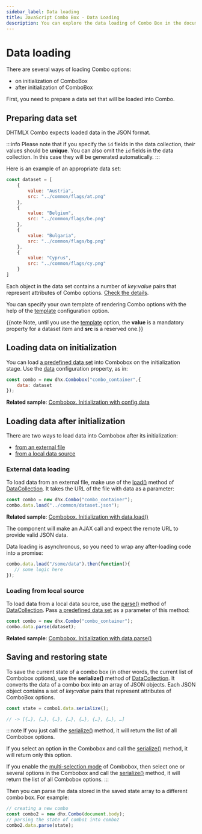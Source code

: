 ```yaml
---
sidebar_label: Data loading 
title: JavaScript Combo Box - Data Loading 
description: You can explore the data loading of Combo Box in the documentation of the DHTMLX JavaScript UI library. Browse developer guides and API reference, try out code examples and live demos, and download a free 30-day evaluation version of DHTMLX Suite.
---
```


# Data loading

There are several ways of loading Combo options:

- on initialization of ComboBox
- after initialization of ComboBox

First, you need to prepare a data set that will be loaded into Combo.

## Preparing data set

DHTMLX Combo expects loaded data in the JSON format. 

:::info
Please note that if you specify the `id` fields in the data collection, their values should be **unique**. You can also omit the `id` fields in the data collection. In this case they will be generated automatically.
:::

Here is an example of an appropriate data set:

~~~js
const dataset = [
    {
        value: "Austria",
        src: "../common/flags/at.png"
    },
    {
        value: "Belgium",
        src: "../common/flags/be.png"
    },
    {
        value: "Bulgaria",
        src: "../common/flags/bg.png"
    },
    {
        value: "Cyprus",
        src: "../common/flags/cy.png"
    }
]
~~~

Each object in the data set contains a number of *key:value* pairs that represent attributes of Combo options. [Check the details](combobox/api/combobox_data_config.md).

You can specify your own template of rendering Combo options with the help of the [template](combobox/api/combobox_template_config.md) configuration option.

{{note Note, until you use the [template](combobox/api/combobox_template_config.md) option, the **value** is a mandatory property for a dataset item and **src** is a reserved one.}}

## Loading data on initialization

You can load [a predefined data set](#preparing-data-set) into Combobox on the initialization stage. Use the [data](combobox/api/combobox_data_config.md) configuration property, as in:

~~~js
const combo = new dhx.Combobox("combo_container",{
    data: dataset
});
~~~

**Related sample**: [Combobox. Initialization with config.data](https://snippet.dhtmlx.com/8bsb9dji)

## Loading data after initialization

There are two ways to load data into Combobox after its initialization:

- [from an external file](#external-data-loading)
- [from a local data source](#loading-from-local-source)

### External data loading

To load data from an external file, make use of the [load()](data_collection/api/datacollection_load_method.md) method of [DataCollection](data_collection.md). It takes the URL of the file with data as a parameter:

~~~js
const combo = new dhx.Combo("combo_container");
combo.data.load("../common/dataset.json");
~~~

**Related sample**: [Combobox. Initialization with data.load()](https://snippet.dhtmlx.com/69jnq5cn)

The component will make an AJAX call and expect the remote URL to provide valid JSON data.

Data loading is asynchronous, so you need to wrap any after-loading code into a promise:

~~~js
combo.data.load("/some/data").then(function(){
   // some logic here
});
~~~

### Loading from local source

To load data from a local data source, use the [parse()](data_collection/api/datacollection_parse_method.md) method of [DataCollection](data_collection.md). Pass [a predefined data set](#preparing-data-set) as a parameter of this method:

~~~js
const combo = new dhx.Combo("combo_container");
combo.data.parse(dataset);
~~~

**Related sample**: [Combobox. Initialization with data.parse()](https://snippet.dhtmlx.com/d2y5yf46)

## Saving and restoring state

To save the current state of a combo box (in other words, the current list of Combobox options), use the **serialize()** method of [DataCollection](data_collection.md). It converts the data of a combo box into an array of JSON objects.
Each JSON object contains a set of *key:value* pairs that represent attributes of ComboBox options.

~~~js
const state = combo1.data.serialize();

// -> [{…}, {…}, {…}, {…}, {…}, {…}, {…}, …]
~~~

:::note
If you just call the [serialize()](data_collection/api/datacollection_serialize_method.md) method, it will return the list of all Combobox options.

If you select an option in the Combobox and call the [serialize()](data_collection/api/datacollection_serialize_method.md) method, it will return only this option.

If you enable the [multi-selection mode](combobox/configuration.md#selection-of-multiple-options) of Combobox, then select one or several options in the Combobox and call the [serialize()](data_collection/api/datacollection_serialize_method.md) method, it will return the list of all Combobox options.
:::

Then you can parse the data stored in the saved state array to a different combo box. For example:

~~~js
// creating a new combo
const combo2 = new dhx.Combo(document.body);
// parsing the state of combo1 into combo2
combo2.data.parse(state);
~~~
